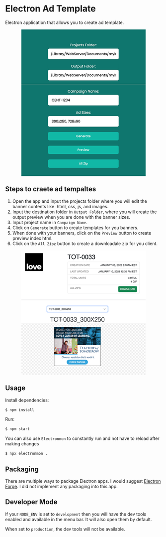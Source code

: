 # Electron Ad Template

Electron application that allows you to create ad template.

<div style="display: flex; justify-content: center">
<img src="./assets/screen.png" width="400" />
</div>

## Steps to craete ad tempaltes

1. Open the app and input the projects folder where you will edit the banner contents like: html, css, js, and images.
2. Input the destination folder in `Output Folder`, where you will create the output preview when you are done with the banner sizes.
3. Input project name in `Campaign Name`.
4. Click on `Generate` button to create templates for you banners.
5. When done with your banners, click on the `Preview` button to create preview index html.
6. Click on the `All Zipz` button to create a downloadale zip for you client.

<div style="display: flex; justify-content: center">
<img src="./assets/preview.png" width="400" />
</div>

## Usage

Install dependencies:

```bash
$ npm install
```

Run:

```bash
$ npm start
```

You can also use `Electronmon` to constantly run and not have to reload after making changes

```bash
$ npx electronmon .
```

## Packaging

There are multiple ways to package Electron apps. I would suggest [Electron Forge](https://www.electronforge.io/). I did not implement any packaging into this app.

## Developer Mode

If your `NODE_ENV` is set to `development` then you will have the dev tools enabled and available in the menu bar. It will also open them by default.

When set to `production`, the dev tools will not be available.